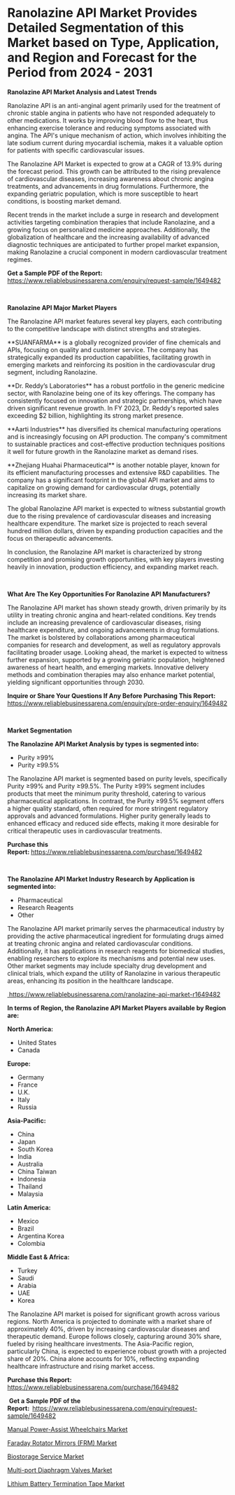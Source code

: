 <p><h1>Ranolazine API Market Provides Detailed Segmentation of this Market based on Type, Application, and Region and Forecast for the Period from 2024 - 2031</h1></p><p><strong>Ranolazine API Market Analysis and Latest Trends</strong></p>
<p><p>Ranolazine API is an anti-anginal agent primarily used for the treatment of chronic stable angina in patients who have not responded adequately to other medications. It works by improving blood flow to the heart, thus enhancing exercise tolerance and reducing symptoms associated with angina. The API's unique mechanism of action, which involves inhibiting the late sodium current during myocardial ischemia, makes it a valuable option for patients with specific cardiovascular issues.</p><p>The Ranolazine API Market is expected to grow at a CAGR of 13.9% during the forecast period. This growth can be attributed to the rising prevalence of cardiovascular diseases, increasing awareness about chronic angina treatments, and advancements in drug formulations. Furthermore, the expanding geriatric population, which is more susceptible to heart conditions, is boosting market demand. </p><p>Recent trends in the market include a surge in research and development activities targeting combination therapies that include Ranolazine, and a growing focus on personalized medicine approaches. Additionally, the globalization of healthcare and the increasing availability of advanced diagnostic techniques are anticipated to further propel market expansion, making Ranolazine a crucial component in modern cardiovascular treatment regimes.</p></p>
<p><strong>Get a Sample PDF of the Report:&nbsp;</strong> <a href="https://www.reliablebusinessarena.com/enquiry/request-sample/1649482?utm_campaign=1683&utm_medium=2&utm_source=Github&utm_content=ia&utm_term=15102024&utm_id=ranolazine-api">https://www.reliablebusinessarena.com/enquiry/request-sample/1649482</a></p>
<p>&nbsp;</p>
<p><strong>Ranolazine API Major Market Players</strong></p>
<p><p>The Ranolazine API market features several key players, each contributing to the competitive landscape with distinct strengths and strategies. </p><p>**SUANFARMA** is a globally recognized provider of fine chemicals and APIs, focusing on quality and customer service. The company has strategically expanded its production capabilities, facilitating growth in emerging markets and reinforcing its position in the cardiovascular drug segment, including Ranolazine.</p><p>**Dr. Reddy’s Laboratories** has a robust portfolio in the generic medicine sector, with Ranolazine being one of its key offerings. The company has consistently focused on innovation and strategic partnerships, which have driven significant revenue growth. In FY 2023, Dr. Reddy's reported sales exceeding $2 billion, highlighting its strong market presence.</p><p>**Aarti Industries** has diversified its chemical manufacturing operations and is increasingly focusing on API production. The company's commitment to sustainable practices and cost-effective production techniques positions it well for future growth in the Ranolazine market as demand rises.</p><p>**Zhejiang Huahai Pharmaceutical** is another notable player, known for its efficient manufacturing processes and extensive R&D capabilities. The company has a significant footprint in the global API market and aims to capitalize on growing demand for cardiovascular drugs, potentially increasing its market share.</p><p>The global Ranolazine API market is expected to witness substantial growth due to the rising prevalence of cardiovascular diseases and increasing healthcare expenditure. The market size is projected to reach several hundred million dollars, driven by expanding production capacities and the focus on therapeutic advancements.</p><p>In conclusion, the Ranolazine API market is characterized by strong competition and promising growth opportunities, with key players investing heavily in innovation, production efficiency, and expanding market reach.</p></p>
<p>&nbsp;</p>
<p><strong>What Are The Key Opportunities For Ranolazine API Manufacturers?</strong></p>
<p><p>The Ranolazine API market has shown steady growth, driven primarily by its utility in treating chronic angina and heart-related conditions. Key trends include an increasing prevalence of cardiovascular diseases, rising healthcare expenditure, and ongoing advancements in drug formulations. The market is bolstered by collaborations among pharmaceutical companies for research and development, as well as regulatory approvals facilitating broader usage. Looking ahead, the market is expected to witness further expansion, supported by a growing geriatric population, heightened awareness of heart health, and emerging markets. Innovative delivery methods and combination therapies may also enhance market potential, yielding significant opportunities through 2030.</p></p>
<p><strong>Inquire or Share Your Questions If Any Before Purchasing This Report:</strong> <a href="https://www.reliablebusinessarena.com/enquiry/pre-order-enquiry/1649482?utm_campaign=1683&utm_medium=2&utm_source=Github&utm_content=ia&utm_term=15102024&utm_id=ranolazine-api">https://www.reliablebusinessarena.com/enquiry/pre-order-enquiry/1649482</a></p>
<p>&nbsp;</p>
<p><strong>Market Segmentation</strong></p>
<p><strong>The Ranolazine API Market Analysis by types is segmented into:</strong></p>
<p><ul><li>Purity ≥99%</li><li>Purity ≥99.5%</li></ul></p>
<p><p>The Ranolazine API market is segmented based on purity levels, specifically Purity ≥99% and Purity ≥99.5%. The Purity ≥99% segment includes products that meet the minimum purity threshold, catering to various pharmaceutical applications. In contrast, the Purity ≥99.5% segment offers a higher quality standard, often required for more stringent regulatory approvals and advanced formulations. Higher purity generally leads to enhanced efficacy and reduced side effects, making it more desirable for critical therapeutic uses in cardiovascular treatments.</p></p>
<p><strong>Purchase this Report:&nbsp;</strong><a href="https://www.reliablebusinessarena.com/purchase/1649482?utm_campaign=1683&utm_medium=2&utm_source=Github&utm_content=ia&utm_term=15102024&utm_id=ranolazine-api">https://www.reliablebusinessarena.com/purchase/1649482</a></p>
<p>&nbsp;</p>
<p><strong>The Ranolazine API Market Industry Research by Application is segmented into:</strong></p>
<p><ul><li>Pharmaceutical</li><li>Research Reagents</li><li>Other</li></ul></p>
<p><p>The Ranolazine API market primarily serves the pharmaceutical industry by providing the active pharmaceutical ingredient for formulating drugs aimed at treating chronic angina and related cardiovascular conditions. Additionally, it has applications in research reagents for biomedical studies, enabling researchers to explore its mechanisms and potential new uses. Other market segments may include specialty drug development and clinical trials, which expand the utility of Ranolazine in various therapeutic areas, enhancing its position in the healthcare landscape.</p></p>
<p><a href="https://www.reliablebusinessarena.com/ranolazine-api-market-r1649482?utm_campaign=1683&utm_medium=2&utm_source=Github&utm_content=ia&utm_term=15102024&utm_id=ranolazine-api">&nbsp;https://www.reliablebusinessarena.com/ranolazine-api-market-r1649482</a></p>
<p><strong>In terms of Region, the Ranolazine API Market Players available by Region are:</strong></p>
<p>
    <p> <strong> North America: </strong>
        <ul>
            <li>United States</li>
            <li>Canada</li>
        </ul>
        </p> 
    <p> <strong> Europe: </strong>
        <ul>
            <li>Germany</li>
            <li>France</li>
            <li>U.K.</li>
            <li>Italy</li>
            <li>Russia</li>
        </ul>
        </p> 
    <p> <strong> Asia-Pacific: </strong>
        <ul>
            <li>China</li>
            <li>Japan</li>
            <li>South Korea</li>
            <li>India</li>
            <li>Australia</li>
            <li>China Taiwan</li>
            <li>Indonesia</li>
            <li>Thailand</li>
            <li>Malaysia</li>
        </ul>
        </p> 
    <p> <strong> Latin America: </strong>
        <ul>
            <li>Mexico</li>
            <li>Brazil</li>
            <li>Argentina Korea</li>
            <li>Colombia</li>
        </ul>
        </p> 
    <p> <strong> Middle East & Africa: </strong>
        <ul>
            <li>Turkey</li>
            <li>Saudi</li>
            <li>Arabia</li>
            <li>UAE</li>
            <li>Korea</li>
        </ul>
    </p>
    </p>
<p><p>The Ranolazine API market is poised for significant growth across various regions. North America is projected to dominate with a market share of approximately 40%, driven by increasing cardiovascular diseases and therapeutic demand. Europe follows closely, capturing around 30% share, fueled by rising healthcare investments. The Asia-Pacific region, particularly China, is expected to experience robust growth with a projected share of 20%. China alone accounts for 10%, reflecting expanding healthcare infrastructure and rising market access.</p></p>
<p><strong>Purchase this Report: </strong><a href="https://www.reliablebusinessarena.com/purchase/1649482?utm_campaign=1683&utm_medium=2&utm_source=Github&utm_content=ia&utm_term=15102024&utm_id=ranolazine-api">https://www.reliablebusinessarena.com/purchase/1649482</a></p>
<p>&nbsp;<strong>Get a Sample PDF of the Report:&nbsp;&nbsp;</strong><a href="https://www.reliablebusinessarena.com/enquiry/request-sample/1649482?utm_campaign=1683&utm_medium=2&utm_source=Github&utm_content=ia&utm_term=15102024&utm_id=ranolazine-api">https://www.reliablebusinessarena.com/enquiry/request-sample/1649482</a></p>
<p><strong></strong></p>
<p><p><a href="https://www.linkedin.com/pulse/manual-power-assist-wheelchairs-market-ecosystem-competitive-landscape-81dse?trk=public_post_embed_feed-article-content&utm_campaign=1683&utm_medium=2&utm_source=Github&utm_content=ia&utm_term=15102024&utm_id=ranolazine-api">Manual Power-Assist Wheelchairs Market</a></p><p><a href="https://www.linkedin.com/pulse/faraday-rotator-mirrors-frm-mosaic-piecing-together-global-kqhre?trk=public_post_embed_feed-article-content&utm_campaign=1683&utm_medium=2&utm_source=Github&utm_content=ia&utm_term=15102024&utm_id=ranolazine-api">Faraday Rotator Mirrors (FRM) Market</a></p><p><a href="https://www.linkedin.com/pulse/navigating-global-biostorage-service-market-landscape-trends-1ld7e?trk=public_post_embed_feed-article-content&utm_campaign=1683&utm_medium=2&utm_source=Github&utm_content=ia&utm_term=15102024&utm_id=ranolazine-api">Biostorage Service Market</a></p><p><a href="https://www.linkedin.com/pulse/pulse-multi-port-diaphragm-valves-rhythms-change-market-resonance-1adse?trk=public_post_embed_feed-article-content&utm_campaign=1683&utm_medium=2&utm_source=Github&utm_content=ia&utm_term=15102024&utm_id=ranolazine-api">Multi-port Diaphragm Valves Market</a></p><p><a href="https://www.linkedin.com/pulse/lithium-battery-termination-tape-market-penetration-strategies-rzcle?trk=public_post_embed_feed-article-content&utm_campaign=1683&utm_medium=2&utm_source=Github&utm_content=ia&utm_term=15102024&utm_id=ranolazine-api">Lithium Battery Termination Tape Market</a></p></p>